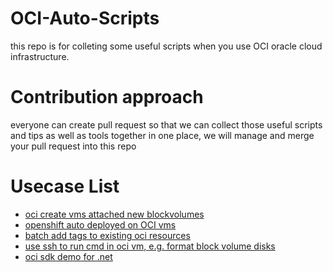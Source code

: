 # OCI-Auto-Scripts
this repo is for colleting some useful scripts when you use OCI oracle cloud infrastructure.

# Contribution approach
everyone can create pull request so that we can collect those useful scripts and tips as well as tools together in one place, we will manage and merge your pull request into this repo

# Usecase List

 

- [oci create vms attached new blockvolumes](./oci%20create%20vms%20attached%20bvs)
- [openshift auto deployed on OCI vms](./openshift/README.md)
- [batch add tags to existing oci resources ](./oci%20batch%20add%20tags)
- [use ssh to run cmd in oci vm, e.g. format block volume disks](./ssh%20remote%20run%20cmd%20and%20format%20blockvolume)
- [oci sdk demo for .net](./oci%20.net%20sdk%20demo)
